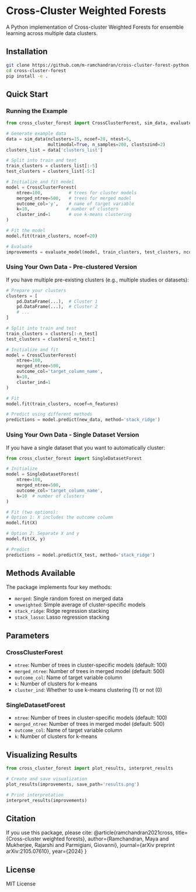 # Cross-Cluster Weighted Forests

A Python implementation of Cross-cluster Weighted Forests for ensemble learning across multiple data clusters.

## Installation

```bash
git clone https://github.com/m-ramchandran/cross-cluster-forest-python.git
cd cross-cluster-forest
pip install -e .
```

## Quick Start

### Running the Example
```python
from cross_cluster_forest import CrossClusterForest, sim_data, evaluate_model

# Generate example data
data = sim_data(nclusters=15, ncoef=20, ntest=5, 
                multimodal=True, n_samples=200, clustszind=2)
clusters_list = data['clusters_list']

# Split into train and test
train_clusters = clusters_list[:-5]
test_clusters = clusters_list[-5:]

# Initialize and fit model
model = CrossClusterForest(
    ntree=100,          # trees for cluster models
    merged_ntree=500,   # trees for merged model
    outcome_col='y',    # name of target variable
    k=10,              # number of clusters
    cluster_ind=1       # use k-means clustering
)

# Fit the model
model.fit(train_clusters, ncoef=20)

# Evaluate
improvements = evaluate_model(model, train_clusters, test_clusters, ncoef=20)
```

### Using Your Own Data - Pre-clustered Version
If you have multiple pre-existing clusters (e.g., multiple studies or datasets):

```python
# Prepare your clusters
clusters = [
    pd.DataFrame(...),  # Cluster 1
    pd.DataFrame(...),  # Cluster 2
    # ...
]

# Split into train and test
train_clusters = clusters[:-n_test]
test_clusters = clusters[-n_test:]

# Initialize and fit
model = CrossClusterForest(
    ntree=100,
    merged_ntree=500,
    outcome_col='target_column_name',
    k=10,
    cluster_ind=1
)

# Fit
model.fit(train_clusters, ncoef=n_features)

# Predict using different methods
predictions = model.predict(new_data, method='stack_ridge')
```

### Using Your Own Data - Single Dataset Version
If you have a single dataset that you want to automatically cluster:

```python
from cross_cluster_forest import SingleDatasetForest

# Initialize
model = SingleDatasetForest(
    ntree=100,
    merged_ntree=500,
    outcome_col='target_column_name',
    k=10  # number of clusters
)

# Fit (two options):
# Option 1: X includes the outcome column
model.fit(X)

# Option 2: Separate X and y
model.fit(X, y)

# Predict
predictions = model.predict(X_test, method='stack_ridge')
```

## Methods Available

The package implements four key methods:
- `merged`: Single random forest on merged data
- `unweighted`: Simple average of cluster-specific models
- `stack_ridge`: Ridge regression stacking
- `stack_lasso`: Lasso regression stacking

## Parameters

### CrossClusterForest
- `ntree`: Number of trees in cluster-specific models (default: 100)
- `merged_ntree`: Number of trees in merged model (default: 500)
- `outcome_col`: Name of target variable column
- `k`: Number of clusters for k-means
- `cluster_ind`: Whether to use k-means clustering (1) or not (0)

### SingleDatasetForest
- `ntree`: Number of trees in cluster-specific models (default: 100)
- `merged_ntree`: Number of trees in merged model (default: 500)
- `outcome_col`: Name of target variable column
- `k`: Number of clusters for k-means

## Visualizing Results

```python
from cross_cluster_forest import plot_results, interpret_results

# Create and save visualization
plot_results(improvements, save_path='results.png')

# Print interpretation
interpret_results(improvements)
```

## Citation

If you use this package, please cite:
@article{ramchandran2021cross,
  title={Cross-cluster weighted forests},
  author={Ramchandran, Maya and Mukherjee, Rajarshi and Parmigiani, Giovanni},
  journal={arXiv preprint arXiv:2105.07610},
  year={2024}
}

## License

MIT License
